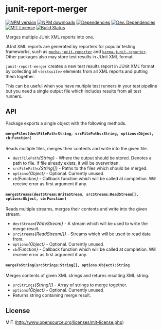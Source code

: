 # junit-report-merger

[![NPM version][npm-version-image]][npm-url] [![NPM downloads][npm-downloads-image]][npm-url] [![Dependencies][deps-image]][deps-url] [![Dev. Dependencies][dev-deps-image]][dev-deps-url] [![MIT License][license-image]][license-url] [![Build Status][travis-image]][travis-url]

Merges multiple JUnit XML reports into one.

JUnit XML reports are generated by reporters for popular testing frameworks, such as [`mocha-junit-reporter`](https://www.npmjs.com/package/mocha-junit-reporter) and [`karma-junit-reporter`](https://www.npmjs.com/package/karma-junit-reporter). Other packages also may store test results in JUnit XML format.

`junit-report-merger` creates a new test results report in JUnit XML format by collecting all `<testsuite>` elements from all XML reports and putting them together.

This can be useful when you have multiple test runners in your test pipeline but you need a single output file which includes results from all test runners.


## API

Package exports a single object with the following methods.

#### `mergeFiles(destFilePath:String, srcFilePaths:String, options:Object, cb:Function)`

Reads multiple files, merges their contents and write into the given file.
+ `destFilePath`_{String}_ - Where the output should be stored. Denotes a path to file. If file already exists, it will be overwritten.
+ `srcFilePaths`_{String[]}_ - Paths to the files which should be merged.
+ `options`_{Object}_ - Optional. Currently unused.
+ `cb`_{Function}_ - Callback function which will be called at completion. Will receive error as first argument if any.


#### `mergeStreams(destStream:WriteStream, srcStreams:ReadStream[], options:Object, cb:Function)`

Reads multiple streams, merges their contents and write into the given stream.
+ `destStream`_{WriteStream}_ - A stream which will be used to write the merge result.
+ `srcStreams`_{ReadStream[]}_ - Streams which will be used to read data from.
+ `options`_{Object}_ - Optional. Currently unused.
+ `cb`_{Function}_ - Callback function which will be called at completion. Will receive error as first argument if any.


#### `mergeToString(srcStrings:String[], options:Object):String`

Merges contents of given XML strings and returns resulting XML string.
+ `srcStrings`_{String[]}_ - Array of strings to merge together.
+ `options`_{Object}_ - Optional. Currently unused.
+ Returns string containing merge result.


## License

MIT (http://www.opensource.org/licenses/mit-license.php)

[deps-image]: https://img.shields.io/david/bhovhannes/junit-report-merger.svg
[deps-url]: https://david-dm.org/bhovhannes/junit-report-merger

[dev-deps-image]: https://img.shields.io/david/dev/bhovhannes/junit-report-merger.svg
[dev-deps-url]: https://david-dm.org/bhovhannes/junit-report-merger#info=devDependencies

[license-image]: http://img.shields.io/badge/license-MIT-blue.svg?style=flat
[license-url]: LICENSE

[npm-url]: https://www.npmjs.org/package/junit-report-merger
[npm-version-image]: https://img.shields.io/npm/v/junit-report-merger.svg?style=flat
[npm-downloads-image]: https://img.shields.io/npm/dm/junit-report-merger.svg?style=flat

[travis-url]: https://travis-ci.org/bhovhannes/junit-report-merger
[travis-image]: https://img.shields.io/travis/bhovhannes/junit-report-merger.svg?style=flat
